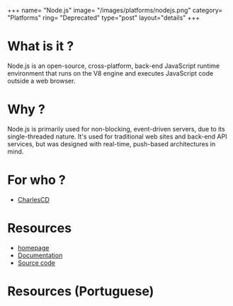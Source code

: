 +++
name= "Node.js"
image= "/images/platforms/nodejs.png"
category= "Platforms"
ring= "Deprecated"
type="post"
layout="details"
+++

# What is it ?

Node.js is an open-source, cross-platform, back-end JavaScript runtime environment that runs on the V8 engine and executes JavaScript code outside a web browser.

# Why ?

Node.js is primarily used for non-blocking, event-driven servers, due to its single-threaded nature. It's used for traditional web sites and back-end API services, but was designed with real-time, push-based architectures in mind.


# For who ?
* [CharlesCD](https://charlescd.io/)

# Resources
* [homepage](https://nodejs.org/en/)
* [Documentation](https://nodejs.org/en/docs/)
* [Source code](https://github.com/nodejs/node)


# Resources (Portuguese)

